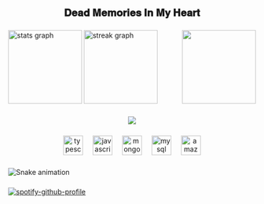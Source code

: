 <h2 align="center">𝐃𝐞𝐚𝐝 𝐌𝐞𝐦𝐨𝐫𝐢𝐞𝐬 𝐈𝐧 𝐌𝐲 𝐇𝐞𝐚𝐫𝐭</h2>

###

<img align="right" height="150" src="https://images.steamusercontent.com/ugc/1836902512973709536/F348C1B40D4A30959552C1B54352E6B09445955B/?imw=512&&ima=fit&impolicy=Letterbox&imcolor=%23000000&letterbox=false"  />

###

<div align="left">
  <img src="https://github-readme-stats.vercel.app/api?username=Erickzao&hide_title=false&hide_rank=false&show_icons=true&include_all_commits=false&count_private=true&disable_animations=false&theme=dark&locale=en&hide_border=false&order=1" height="150" alt="stats graph"  />
  <img src="https://streak-stats.demolab.com?user=Erickzao&locale=en&mode=daily&theme=dark&hide_border=false&border_radius=5&order=3" height="150" alt="streak graph"  />
</div>

###

<div align="center">
  <img src="https://profile-counter.glitch.me/Erickzao/count.svg?"  />
</div>

###

<div align="center">
  <img src="https://skillicons.dev/icons?i=ts" height="40" alt="typescript logo"  />
  <img width="12" />
  <img src="https://skillicons.dev/icons?i=js" height="40" alt="javascript logo"  />
  <img width="12" />
  <img src="https://cdn.jsdelivr.net/gh/devicons/devicon/icons/mongodb/mongodb-original.svg" height="40" alt="mongodb logo"  />
  <img width="12" />
  <img src="https://cdn.jsdelivr.net/gh/devicons/devicon/icons/mysql/mysql-original.svg" height="40" alt="mysql logo"  />
  <img width="12" />
  <img src="https://cdn.jsdelivr.net/gh/devicons/devicon/icons/amazonwebservices/amazonwebservices-line-wordmark.svg" height="40" alt="amazonwebservices logo"  />
</div>

###

<img src="https://raw.githubusercontent.com/Erickzao/Erickzao/output/snake.svg" alt="Snake animation" />

###

[![spotify-github-profile](https://spotify-github-profile.kittinanx.com/api/view?uid=g6wmtw4k2byjn4q5wdeybhpzt&cover_image=false&theme=default&show_offline=true&background_color=121212&interchange=false&bar_color=53b14f&bar_color_cover=false)](https://spotify-github-profile.kittinanx.com/api/view?uid=g6wmtw4k2byjn4q5wdeybhpzt&redirect=true)

###
